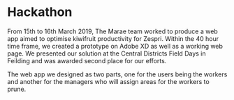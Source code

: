 # Hackathon

From 15th to 16th March 2019, The Marae team worked to produce a web app aimed to optimise kiwifruit productivity for Zespri. 
Within the 40 hour time frame, we created a prototype on Adobe XD as well as a working web page.
We presented our solution at the Central Districts Field Days in Feilding and was awarded second place for our efforts. 

The web app we designed as two parts, one for the users being the workers and another for the managers who will assign areas for the workers to prune. 
